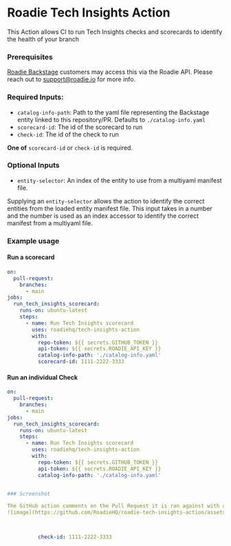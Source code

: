 # Roadie Tech Insights Action

This Action allows CI to run Tech Insights checks and scorecards to identify the health of your branch

### Prerequisites

[Roadie Backstage](https://roadie.io/) customers may access this via the Roadie API. Please reach out to
support@roadie.io for more info.

### Required Inputs:

- `catalog-info-path`: Path to the yaml file representing the Backstage entity linked to this repository/PR. Defaults
  to `./catalog-info.yaml`
- `scorecard-id`: The id of the scorecard to run
- `check-id`: The id of the check to run

**One of** `scorecard-id` or `check-id` is required.

### Optional Inputs

- `entity-selector`: An index of the entity to use from a multiyaml manifest file.

Supplying an `entity-selector` allows the action to identify the correct entities from the loaded entity manifest file.
This input takes in a number and the number is used as an index accessor to identify the correct manifest from a
multiyaml file.

### Example usage

#### Run a scorecard

```yaml
on:
  pull-request:
    branches:
      - main
jobs:
  run_tech_insights_scorecard:
    runs-on: ubuntu-latest
    steps:
      - name: Run Tech Insights scorecard
        uses: roadiehq/tech-insights-action
        with:
          repo-token: ${{ secrets.GITHUB_TOKEN }}
          api-token: ${{ secrets.ROADIE_API_KEY }}
          catalog-info-path: './catalog-info.yaml'
          scorecard-id: 1111-2222-3333
```

#### Run an individual Check

```yaml
on:
  pull-request:
    branches:
      - main
jobs:
  run_tech_insights_scorecard:
    runs-on: ubuntu-latest
    steps:
      - name: Run Tech Insights scorecard
        uses: roadiehq/tech-insights-action
        with:
          repo-token: ${{ secrets.GITHUB_TOKEN }}
          api-token: ${{ secrets.ROADIE_API_KEY }}
          catalog-info-path: './catalog-info.yaml'


### Screenshot

The GitHub action comments on the Pull Request it is ran against with a comment indicating the current results of the scorecard, calculated against the PR branch.
![image](https://github.com/RoadieHQ/roadie-tech-insights-action/assets/2392775/442c7dc3-d473-4bd5-899f-6449c72d06f0)



          check-id: 1111-2222-3333
```
